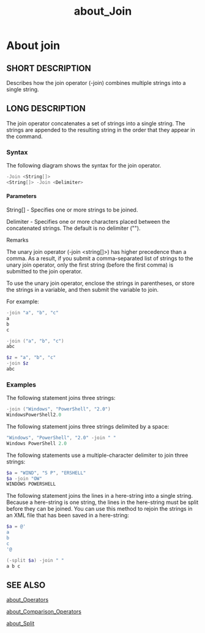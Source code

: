 ﻿---
ms.date:  06/09/2017
schema:  2.0.0
locale:  en-us
keywords:  powershell,cmdlet
title:  about_Join
---
# About join

## SHORT DESCRIPTION

Describes how the join operator (-join) combines multiple strings into a
single string.

## LONG DESCRIPTION

The join operator concatenates a set of strings into a single string. The
strings are appended to the resulting string in the order that they appear
in the command.

### Syntax

The following diagram shows the syntax for the join operator.

```powershell
-Join <String[]>
<String[]> -Join <Delimiter>
```

#### Parameters

String[] - Specifies one or more strings to be joined.

Delimiter - Specifies one or more characters placed between the
concatenated strings. The default is no delimiter ("").

Remarks

The unary join operator (-join <string[]>) has higher precedence than a
comma. As a result, if you submit a comma-separated list of strings to the
unary join operator, only the first string (before the first comma) is
submitted to the join operator.

To use the unary join operator, enclose the strings in parentheses, or
store the strings in a variable, and then submit the variable to join.

For example:

```powershell
-join "a", "b", "c"
a
b
c

-join ("a", "b", "c")
abc

$z = "a", "b", "c"
-join $z
abc
```

### Examples

The following statement joins three strings:

```powershell
-join ("Windows", "PowerShell", "2.0")
WindowsPowerShell2.0
```

The following statement joins three strings delimited by a space:

```powershell
"Windows", "PowerShell", "2.0" -join " "
Windows PowerShell 2.0
```

The following statements use a multiple-character delimiter to join three
strings:

```powershell
$a = "WIND", "S P", "ERSHELL"
$a -join "OW"
WINDOWS POWERSHELL
```

The following statement joins the lines in a here-string into a single
string. Because a here-string is one string, the lines in the here-string
must be split before they can be joined. You can use this method to rejoin
the strings in an XML file that has been saved in a here-string:

```powershell
$a = @'
a
b
c
'@

(-split $a) -join " "
a b c
```

## SEE ALSO

[about_Operators](about_Operators.md)

[about_Comparison_Operators](about_Comparison_Operators.md)

[about_Split](about_Split.md)